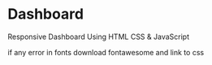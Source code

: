 # Dashboard
 Responsive Dashboard Using HTML CSS &amp; JavaScript


 
if any error in fonts download fontawesome and link to css 
